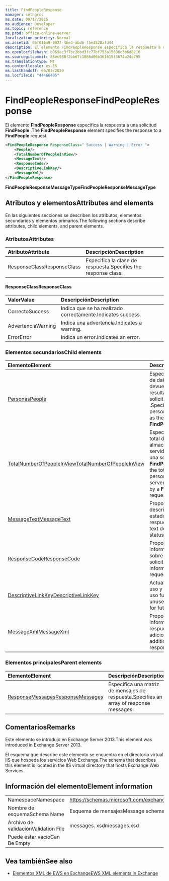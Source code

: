 ```yaml
---
title: FindPeopleResponse
manager: sethgros
ms.date: 09/17/2015
ms.audience: Developer
ms.topic: reference
ms.prod: office-online-server
localization_priority: Normal
ms.assetid: 95f016a9-002f-4be3-abd6-f5e3528afd44
description: El elemento FindPeopleResponse especifica la respuesta a una solicitud FindPeople.
ms.openlocfilehash: b969ac3f7bc2bbd3fc77bf753a15696c3b6d8216
ms.sourcegitcommit: 88ec988f2bb67c1866d06b361615f3674a24e795
ms.translationtype: MT
ms.contentlocale: es-ES
ms.lasthandoff: 06/03/2020
ms.locfileid: "44466405"
---
```

# <a name="findpeopleresponse"></a><span data-ttu-id="5f2bf-103">FindPeopleResponse</span><span class="sxs-lookup"><span data-stu-id="5f2bf-103">FindPeopleResponse</span></span>

<span data-ttu-id="5f2bf-104">El elemento **FindPeopleResponse** especifica la respuesta a una solicitud **FindPeople** .</span><span class="sxs-lookup"><span data-stu-id="5f2bf-104">The **FindPeopleResponse** element specifies the response to a **FindPeople** request.</span></span> 
  
```XML
<FindPeopleResponse ResponseClass=" Success | Warning | Error ">
    <People/>
    <TotalNumberOfPeopleInView/>
    <MessageText/>
    <ResponseCode/>
    <DescriptiveLinkKey/>
    <MessageXml/>
</FindPeopleResponse>
```

 <span data-ttu-id="5f2bf-105">**FindPeopleResponseMessageType**</span><span class="sxs-lookup"><span data-stu-id="5f2bf-105">**FindPeopleResponseMessageType**</span></span>
## <a name="attributes-and-elements"></a><span data-ttu-id="5f2bf-106">Atributos y elementos</span><span class="sxs-lookup"><span data-stu-id="5f2bf-106">Attributes and elements</span></span>

<span data-ttu-id="5f2bf-107">En las siguientes secciones se describen los atributos, elementos secundarios y elementos primarios.</span><span class="sxs-lookup"><span data-stu-id="5f2bf-107">The following sections describe attributes, child elements, and parent elements.</span></span>
  
### <a name="attributes"></a><span data-ttu-id="5f2bf-108">Atributos</span><span class="sxs-lookup"><span data-stu-id="5f2bf-108">Attributes</span></span>

|<span data-ttu-id="5f2bf-109">**Atributo**</span><span class="sxs-lookup"><span data-stu-id="5f2bf-109">**Attribute**</span></span>|<span data-ttu-id="5f2bf-110">**Descripción**</span><span class="sxs-lookup"><span data-stu-id="5f2bf-110">**Description**</span></span>|
|:-----|:-----|
|<span data-ttu-id="5f2bf-111">ResponseClass</span><span class="sxs-lookup"><span data-stu-id="5f2bf-111">ResponseClass</span></span>  <br/> |<span data-ttu-id="5f2bf-112">Especifica la clase de respuesta.</span><span class="sxs-lookup"><span data-stu-id="5f2bf-112">Specifies the response class.</span></span>  <br/> |
   
#### <a name="responseclass"></a><span data-ttu-id="5f2bf-113">ResponseClass</span><span class="sxs-lookup"><span data-stu-id="5f2bf-113">ResponseClass</span></span>

|<span data-ttu-id="5f2bf-114">**Valor**</span><span class="sxs-lookup"><span data-stu-id="5f2bf-114">**Value**</span></span>|<span data-ttu-id="5f2bf-115">**Descripción**</span><span class="sxs-lookup"><span data-stu-id="5f2bf-115">**Description**</span></span>|
|:-----|:-----|
|<span data-ttu-id="5f2bf-116">Correcto</span><span class="sxs-lookup"><span data-stu-id="5f2bf-116">Success</span></span>  <br/> |<span data-ttu-id="5f2bf-117">Indica que se ha realizado correctamente.</span><span class="sxs-lookup"><span data-stu-id="5f2bf-117">Indicates success.</span></span>  <br/> |
|<span data-ttu-id="5f2bf-118">Advertencia</span><span class="sxs-lookup"><span data-stu-id="5f2bf-118">Warning</span></span>  <br/> |<span data-ttu-id="5f2bf-119">Indica una advertencia.</span><span class="sxs-lookup"><span data-stu-id="5f2bf-119">Indicates a warning.</span></span>  <br/> |
|<span data-ttu-id="5f2bf-120">Error</span><span class="sxs-lookup"><span data-stu-id="5f2bf-120">Error</span></span>  <br/> |<span data-ttu-id="5f2bf-121">Indica un error.</span><span class="sxs-lookup"><span data-stu-id="5f2bf-121">Indicates an error.</span></span>  <br/> |
   
### <a name="child-elements"></a><span data-ttu-id="5f2bf-122">Elementos secundarios</span><span class="sxs-lookup"><span data-stu-id="5f2bf-122">Child elements</span></span>

|<span data-ttu-id="5f2bf-123">**Elemento**</span><span class="sxs-lookup"><span data-stu-id="5f2bf-123">**Element**</span></span>|<span data-ttu-id="5f2bf-124">**Descripción**</span><span class="sxs-lookup"><span data-stu-id="5f2bf-124">**Description**</span></span>|
|:-----|:-----|
|[<span data-ttu-id="5f2bf-125">Personas</span><span class="sxs-lookup"><span data-stu-id="5f2bf-125">People</span></span>](people.md) <br/> |<span data-ttu-id="5f2bf-126">Especifica una matriz de datos de rol devueltos como resultado de una solicitud **FindPeople** .</span><span class="sxs-lookup"><span data-stu-id="5f2bf-126">Specifies an array of persona data returned as the result of a **FindPeople** request.</span></span>  <br/> |
|[<span data-ttu-id="5f2bf-127">TotalNumberOfPeopleInView</span><span class="sxs-lookup"><span data-stu-id="5f2bf-127">TotalNumberOfPeopleInView</span></span>](totalnumberofpeopleinview.md) <br/> |<span data-ttu-id="5f2bf-128">Especifica el número total de roles almacenados en un servidor devueltos por una solicitud **FindPeople** .</span><span class="sxs-lookup"><span data-stu-id="5f2bf-128">Specifies the total number of personas stored on a server that are returned by a **FindPeople** request.</span></span>  <br/> |
|[<span data-ttu-id="5f2bf-129">MessageText</span><span class="sxs-lookup"><span data-stu-id="5f2bf-129">MessageText</span></span>](messagetext.md) <br/> |<span data-ttu-id="5f2bf-130">Proporciona una descripción de texto del estado de la respuesta.</span><span class="sxs-lookup"><span data-stu-id="5f2bf-130">Provides a text description of the status of the response.</span></span>  <br/> |
|[<span data-ttu-id="5f2bf-131">ResponseCode</span><span class="sxs-lookup"><span data-stu-id="5f2bf-131">ResponseCode</span></span>](responsecode.md) <br/> |<span data-ttu-id="5f2bf-132">Proporciona información de estado sobre la solicitud.</span><span class="sxs-lookup"><span data-stu-id="5f2bf-132">Provides status information about the request.</span></span>  <br/> |
|[<span data-ttu-id="5f2bf-133">DescriptiveLinkKey</span><span class="sxs-lookup"><span data-stu-id="5f2bf-133">DescriptiveLinkKey</span></span>](descriptivelinkkey.md) <br/> |<span data-ttu-id="5f2bf-134">Actualmente no está en uso y reservado para uso futuro.</span><span class="sxs-lookup"><span data-stu-id="5f2bf-134">Currently unused and reserved for future use.</span></span>  <br/> |
|[<span data-ttu-id="5f2bf-135">MessageXml</span><span class="sxs-lookup"><span data-stu-id="5f2bf-135">MessageXml</span></span>](messagexml.md) <br/> |<span data-ttu-id="5f2bf-136">Proporciona información de respuesta de error adicional.</span><span class="sxs-lookup"><span data-stu-id="5f2bf-136">Provides additional error response information.</span></span>  <br/> |
   
### <a name="parent-elements"></a><span data-ttu-id="5f2bf-137">Elementos principales</span><span class="sxs-lookup"><span data-stu-id="5f2bf-137">Parent elements</span></span>

|<span data-ttu-id="5f2bf-138">**Elemento**</span><span class="sxs-lookup"><span data-stu-id="5f2bf-138">**Element**</span></span>|<span data-ttu-id="5f2bf-139">**Descripción**</span><span class="sxs-lookup"><span data-stu-id="5f2bf-139">**Description**</span></span>|
|:-----|:-----|
|[<span data-ttu-id="5f2bf-140">ResponseMessages</span><span class="sxs-lookup"><span data-stu-id="5f2bf-140">ResponseMessages</span></span>](responsemessages.md) <br/> |<span data-ttu-id="5f2bf-141">Especifica una matriz de mensajes de respuesta.</span><span class="sxs-lookup"><span data-stu-id="5f2bf-141">Specifies an array of response messages.</span></span>  <br/> |
   
## <a name="remarks"></a><span data-ttu-id="5f2bf-142">Comentarios</span><span class="sxs-lookup"><span data-stu-id="5f2bf-142">Remarks</span></span>

<span data-ttu-id="5f2bf-143">Este elemento se introdujo en Exchange Server 2013.</span><span class="sxs-lookup"><span data-stu-id="5f2bf-143">This element was introduced in Exchange Server 2013.</span></span>
  
<span data-ttu-id="5f2bf-144">El esquema que describe este elemento se encuentra en el directorio virtual IIS que hospeda los servicios Web Exchange.</span><span class="sxs-lookup"><span data-stu-id="5f2bf-144">The schema that describes this element is located in the IIS virtual directory that hosts Exchange Web Services.</span></span>
  
## <a name="element-information"></a><span data-ttu-id="5f2bf-145">Información del elemento</span><span class="sxs-lookup"><span data-stu-id="5f2bf-145">Element information</span></span>

|||
|:-----|:-----|
|<span data-ttu-id="5f2bf-146">Namespace</span><span class="sxs-lookup"><span data-stu-id="5f2bf-146">Namespace</span></span>  <br/> |https://schemas.microsoft.com/exchange/services/2006/messages  <br/> |
|<span data-ttu-id="5f2bf-147">Nombre de esquema</span><span class="sxs-lookup"><span data-stu-id="5f2bf-147">Schema Name</span></span>  <br/> |<span data-ttu-id="5f2bf-148">Esquema de mensajes</span><span class="sxs-lookup"><span data-stu-id="5f2bf-148">Message schema</span></span>  <br/> |
|<span data-ttu-id="5f2bf-149">Archivo de validación</span><span class="sxs-lookup"><span data-stu-id="5f2bf-149">Validation File</span></span>  <br/> |<span data-ttu-id="5f2bf-150">messages. xsd</span><span class="sxs-lookup"><span data-stu-id="5f2bf-150">messages.xsd</span></span>  <br/> |
|<span data-ttu-id="5f2bf-151">Puede estar vacío</span><span class="sxs-lookup"><span data-stu-id="5f2bf-151">Can Be Empty</span></span>  <br/> ||
   
## <a name="see-also"></a><span data-ttu-id="5f2bf-152">Vea también</span><span class="sxs-lookup"><span data-stu-id="5f2bf-152">See also</span></span>



- [<span data-ttu-id="5f2bf-153">Elementos XML de EWS en Exchange</span><span class="sxs-lookup"><span data-stu-id="5f2bf-153">EWS XML elements in Exchange</span></span>](ews-xml-elements-in-exchange.md)

